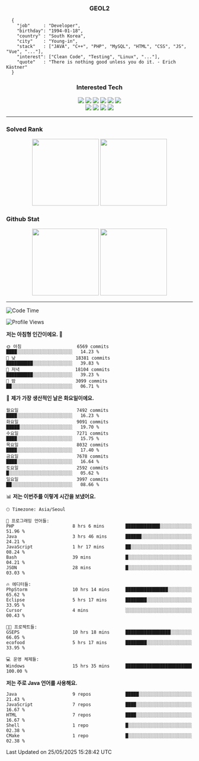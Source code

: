 <div align="center">

  ### GEOL2
</div>

```
  {
    "job"     : "Developer",
    "birthday": "1994-01-18",
    "country" : "South Korea",
    "city"    : "Young-in",
    "stack"   : ["JAVA", "C++", "PHP", "MySQL", "HTML", "CSS", "JS", "Vue", "..."],
    "interest": ["Clean Code", "Testing", "Linux", "..."], 
    "quote"   : "There is nothing good unless you do it. - Erich Kästner"
  }
  ```
  
<div align="center">
  
  ### Interested Tech
  
  <img src="https://img.shields.io/badge/Laravel-F05340?style=flat-square&logo=Laravel&logoColor=white">
  <img src="https://img.shields.io/badge/SpringBoot-6DB33F?style=flat-square&logo=SpringBoot&logoColor=white">
  <img src="https://img.shields.io/badge/-NestJs-ea2845?style=flat-square&logo=nestjs&logoColor=white">
  <img src="https://img.shields.io/badge/Express-000000?style=flat-square&logo=Express&logoColor=white">
  <img src="https://img.shields.io/badge/Three.js-000000?style=flat-square&logo=Three.js&logoColor=white">
  <img src="https://img.shields.io/badge/OpenAI-%23412991?style=flat-square&logo=openai&logoColor=white">
  <br>
  <img src="https://img.shields.io/badge/Java-ED8B00?style=flat-square&logo=openjdk&logoColor=white">
  <img src="https://img.shields.io/badge/JavaScript-F7DF1E?style=flat-square&logo=JavaScript&logoColor=black">
  <img src="https://img.shields.io/badge/TypeScript-007acc?style=flat-square&logo=TypeScript&logoColor=black">
  <img src="https://img.shields.io/badge/MySQL-4479A1?style=flat-square&logo=mysql&logoColor=white"><br>

</div>

------------

  ### Solved Rank
  
  <div align="center">
    <img height="180em" src="https://mazassumnida.wtf/api/v2/generate_badge?boj=geol2">
    <img height="180em" src="https://leetcard.jacoblin.cool/Geol2?theme=light&font=Gugi&border=0&radius=20">
  </div>
  
  ### Github Stat 
  <div align="center">
    <img height="180em" src="https://github-readme-stats-git-masterrstaa-rickstaa.vercel.app/api?username=geol2&show_icons=true&theme=dark">
    <img height="180em" src="https://github-readme-stats-git-masterrstaa-rickstaa.vercel.app/api/top-langs/?username=geol2&show_icons=true&hide=css,scss,html&layout=compact&theme=dark&count_private=true&langs_count=8">
  </div>
  
------------
<!--START_SECTION:waka-->
![Code Time](http://img.shields.io/badge/Code%20Time-4%2C152%20hrs%2054%20mins-blue)

![Profile Views](http://img.shields.io/badge/Profile%20Views-0-blue)

**저는 아침형 인간이에요. 🐤** 

```text
🌞 아침                     6569 commits        ████░░░░░░░░░░░░░░░░░░░░░   14.23 % 
🌆 낮　                     18381 commits       ██████████░░░░░░░░░░░░░░░   39.83 % 
🌃 저녁                     18104 commits       ██████████░░░░░░░░░░░░░░░   39.23 % 
🌙 밤　                     3099 commits        ██░░░░░░░░░░░░░░░░░░░░░░░   06.71 % 
```
📅 **제가 가장 생산적인 날은 화요일이에요.** 

```text
월요일                      7492 commits        ████░░░░░░░░░░░░░░░░░░░░░   16.23 % 
화요일                      9091 commits        █████░░░░░░░░░░░░░░░░░░░░   19.70 % 
수요일                      7271 commits        ████░░░░░░░░░░░░░░░░░░░░░   15.75 % 
목요일                      8032 commits        ████░░░░░░░░░░░░░░░░░░░░░   17.40 % 
금요일                      7678 commits        ████░░░░░░░░░░░░░░░░░░░░░   16.64 % 
토요일                      2592 commits        █░░░░░░░░░░░░░░░░░░░░░░░░   05.62 % 
일요일                      3997 commits        ██░░░░░░░░░░░░░░░░░░░░░░░   08.66 % 
```


📊 **저는 이번주를 이렇게 시간을 보냈어요.** 

```text
🕑︎ Timezone: Asia/Seoul

💬 프로그래밍 언어들: 
PHP                      8 hrs 6 mins        █████████████░░░░░░░░░░░░   51.96 % 
Java                     3 hrs 46 mins       ██████░░░░░░░░░░░░░░░░░░░   24.21 % 
JavaScript               1 hr 17 mins        ██░░░░░░░░░░░░░░░░░░░░░░░   08.24 % 
Bash                     39 mins             █░░░░░░░░░░░░░░░░░░░░░░░░   04.21 % 
JSON                     28 mins             █░░░░░░░░░░░░░░░░░░░░░░░░   03.03 % 

🔥 에디터들: 
PhpStorm                 10 hrs 14 mins      ████████████████░░░░░░░░░   65.62 % 
Eclipse                  5 hrs 17 mins       ████████░░░░░░░░░░░░░░░░░   33.95 % 
Cursor                   4 mins              ░░░░░░░░░░░░░░░░░░░░░░░░░   00.43 % 

🐱‍💻 프로젝트들: 
GSEPS                    10 hrs 18 mins      █████████████████░░░░░░░░   66.05 % 
ecofood                  5 hrs 17 mins       ████████░░░░░░░░░░░░░░░░░   33.95 % 

💻 운영 체제들: 
Windows                  15 hrs 35 mins      █████████████████████████   100.00 % 
```

**저는 주로 Java 언어를 사용해요.** 

```text
Java                     9 repos             █████░░░░░░░░░░░░░░░░░░░░   21.43 % 
JavaScript               7 repos             ████░░░░░░░░░░░░░░░░░░░░░   16.67 % 
HTML                     7 repos             ████░░░░░░░░░░░░░░░░░░░░░   16.67 % 
Shell                    1 repo              █░░░░░░░░░░░░░░░░░░░░░░░░   02.38 % 
CMake                    1 repo              █░░░░░░░░░░░░░░░░░░░░░░░░   02.38 % 
```




 Last Updated on 25/05/2025 15:28:42 UTC
<!--END_SECTION:waka-->

<div align="center">
  
  <!-- [![Hits](https://hits.seeyoufarm.com/api/count/incr/badge.svg?url=https%3A%2F%2Fgithub.com%2Fgeol2&count_bg=%2379C83D&title_bg=%23555555&icon=myspace.svg&icon_color=%23E7E7E7&title=hits&edge_flat=false)](https://hits.seeyoufarm.com) -->
  
</div>

<!--
**Geol2/Geol2** is a ✨ _special_ ✨ repository because its `README.md` (this file) appears on your GitHub profile.

Here are some ideas to get you started:
- 🔭 I’m currently working on ...
- 🌱 I’m currently learning ...
- 👯 I’m looking to collaborate on ...
- 🤔 I’m looking for help with ...
- 💬 Ask me about ...
- 📫 How to reach me: ...
- 😄 Pronouns: ...
- ⚡ Fun fact: ...
-->
